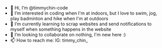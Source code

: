 - 👋 Hi, I’m @timmychin-code
- 👀 I’m interested in coding when I'm at indoors, but I love to swim, jog, play badminton and hike when I'm at outdoors
- 🌱 I’m currently learning to scrap websites and send notifications to myself when something happens in the website
- 💞️ I’m looking to collaborate on nothing, I'm new here :)
- 📫 How to reach me: IG: timmy_chin_

<!---
timmychin-code/timmychin-code is a ✨ special ✨ repository because its `README.md` (this file) appears on your GitHub profile.
You can click the Preview link to take a look at your changes.
--->
